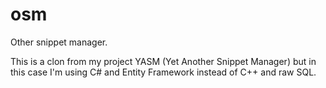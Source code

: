 # osm
Other snippet manager.

This is a clon from my project YASM (Yet Another Snippet Manager) but in this case I'm using C# and Entity Framework instead of C++ and raw SQL.
